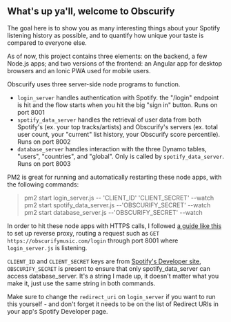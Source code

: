## What's up ya'll, welcome to Obscurify

The goal here is to show you as many interesting things about
your Spotify listening history as possible, and to quantify
how unique your taste is compared to everyone else.


As of now, this project contains three elements: on the backend, a few Node.js apps; and two versions of the frontend: an Angular app for desktop browsers and an Ionic PWA used for mobile users.

Obscurify uses three server-side node programs to function.

* `login_server` handles authentication with Spotify. the "/login" endpoint is hit and the flow starts when you hit the big "sign in" button. Runs on port 8001
* `spotify_data_server` handles the retrieval of user data from both Spotify's (ex. your top tracks/artists) and Obscurify's servers (ex. total user count, your "current" list history, your Obscurify score percentile). Runs on port 8002
* `database_server` handles interaction with the three Dynamo tables, "users", "countries", and "global". Only is called by `spotify_data_server`. Runs on port 8003

PM2 is great for running and automatically restarting these node apps, with the following commands:

> pm2 start login_server.js -- 'CLIENT_ID' 'CLIENT_SECRET' --watch<br />
> pm2 start spotify_data_server.js --'OBSCURIFY_SECRET' --watch<br />
> pm2 start database_server.js --'OBSCURIFY_SECRET' --watch<br />

In order to hit these node apps with HTTPS calls, I followed [a guide like this](https://www.digitalocean.com/community/tutorials/how-to-set-up-a-node-js-application-for-production-on-ubuntu-16-04#set-up-nginx-as-a-reverse-proxy-server) to set up reverse proxy, routing a request such as `GET https://obscurifymusic.com/login` through port 8001 where `login_server.js` is listening.

`CLIENT_ID` and `CLIENT_SECRET` keys are from [Spotify's Developer site](https://developer.spotify.com/my-applications/), `OBSCURIFY_SECRET` is present to ensure that only spotify_data_server can access database_server. It's a string I made up, it doesn't matter what you make it, just use the same string in both commands.

Make sure to change the `redirect_uri` on `login_server` if you want to run this yourself - and don't forget it needs to be on the list of Redirect URIs in your app's Spotify Developer page.

